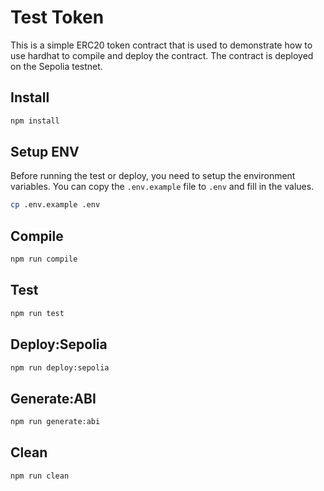 # Test Token
This is a simple ERC20 token contract that is used to demonstrate how to use hardhat to compile and deploy the contract. The contract is deployed on the Sepolia testnet.

## Install
```bash
npm install
```

## Setup ENV
Before running the test or deploy, you need to setup the environment variables. You can copy the `.env.example` file to `.env` and fill in the values.
    
```bash
cp .env.example .env
```


## Compile
```bash
npm run compile
```

## Test
```bash
npm run test
```

## Deploy:Sepolia
```bash
npm run deploy:sepolia
```

## Generate:ABI
```bash
npm run generate:abi
```

## Clean
```bash
npm run clean
```
